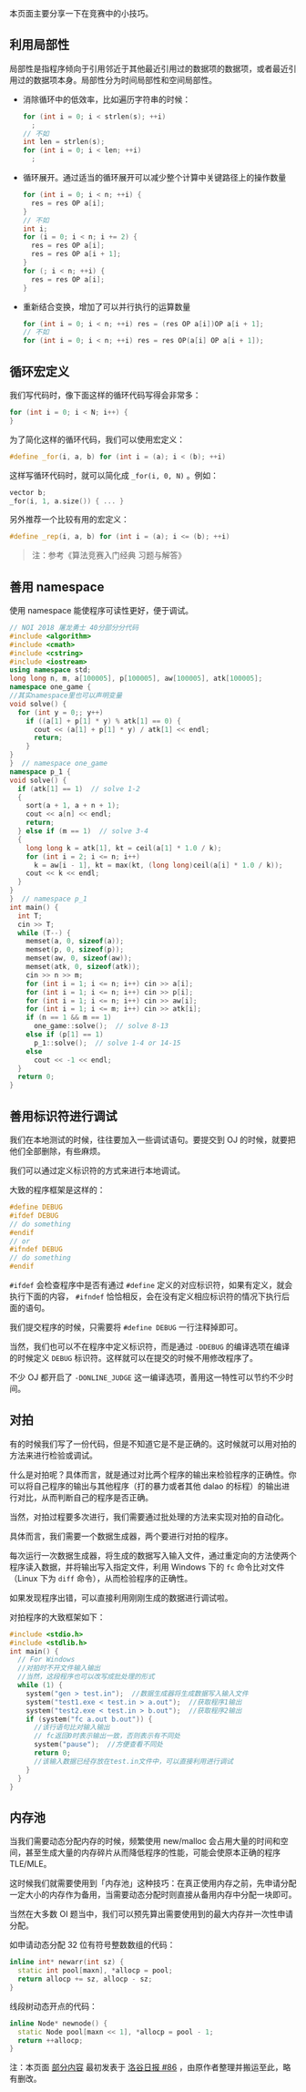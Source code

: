 本页面主要分享一下在竞赛中的小技巧。

## 利用局部性

局部性是指程序倾向于引用邻近于其他最近引用过的数据项的数据项，或者最近引用过的数据项本身。局部性分为时间局部性和空间局部性。

-   消除循环中的低效率，比如遍历字符串的时候：
    ```cpp
    for (int i = 0; i < strlen(s); ++i)
      ;
    // 不如
    int len = strlen(s);
    for (int i = 0; i < len; ++i)
      ;
    ```
-   循环展开。通过适当的循环展开可以减少整个计算中关键路径上的操作数量
    ```cpp
    for (int i = 0; i < n; ++i) {
      res = res OP a[i];
    }
    // 不如
    int i;
    for (i = 0; i < n; i += 2) {
      res = res OP a[i];
      res = res OP a[i + 1];
    }
    for (; i < n; ++i) {
      res = res OP a[i];
    }
    ```
-   重新结合变换，增加了可以并行执行的运算数量
    ```cpp
    for (int i = 0; i < n; ++i) res = (res OP a[i])OP a[i + 1];
    // 不如
    for (int i = 0; i < n; ++i) res = res OP(a[i] OP a[i + 1]);
    ```

## 循环宏定义

我们写代码时，像下面这样的循环代码写得会非常多：

```cpp
for (int i = 0; i < N; i++) {
}
```

为了简化这样的循环代码，我们可以使用宏定义：

```cpp
#define _for(i, a, b) for (int i = (a); i < (b); ++i)
```

这样写循环代码时，就可以简化成 `_for(i, 0, N)` 。例如：

```cpp
vector b;
_for(i, 1, a.size()) { ... }
```

另外推荐一个比较有用的宏定义：

```cpp
#define _rep(i, a, b) for (int i = (a); i <= (b); ++i)
```

> 注：参考《算法竞赛入门经典 习题与解答》

## 善用 namespace

使用 namespace 能使程序可读性更好，便于调试。

```cpp
// NOI 2018 屠龙勇士 40分部分分代码
#include <algorithm>
#include <cmath>
#include <cstring>
#include <iostream>
using namespace std;
long long n, m, a[100005], p[100005], aw[100005], atk[100005];
namespace one_game {
//其实namespace里也可以声明变量
void solve() {
  for (int y = 0;; y++)
    if ((a[1] + p[1] * y) % atk[1] == 0) {
      cout << (a[1] + p[1] * y) / atk[1] << endl;
      return;
    }
}
}  // namespace one_game
namespace p_1 {
void solve() {
  if (atk[1] == 1)  // solve 1-2
  {
    sort(a + 1, a + n + 1);
    cout << a[n] << endl;
    return;
  } else if (m == 1)  // solve 3-4
  {
    long long k = atk[1], kt = ceil(a[1] * 1.0 / k);
    for (int i = 2; i <= n; i++)
      k = aw[i - 1], kt = max(kt, (long long)ceil(a[i] * 1.0 / k));
    cout << k << endl;
  }
}
}  // namespace p_1
int main() {
  int T;
  cin >> T;
  while (T--) {
    memset(a, 0, sizeof(a));
    memset(p, 0, sizeof(p));
    memset(aw, 0, sizeof(aw));
    memset(atk, 0, sizeof(atk));
    cin >> n >> m;
    for (int i = 1; i <= n; i++) cin >> a[i];
    for (int i = 1; i <= n; i++) cin >> p[i];
    for (int i = 1; i <= n; i++) cin >> aw[i];
    for (int i = 1; i <= m; i++) cin >> atk[i];
    if (n == 1 && m == 1)
      one_game::solve();  // solve 8-13
    else if (p[1] == 1)
      p_1::solve();  // solve 1-4 or 14-15
    else
      cout << -1 << endl;
  }
  return 0;
}
```

## 善用标识符进行调试

我们在本地测试的时候，往往要加入一些调试语句。要提交到 OJ 的时候，就要把他们全部删除，有些麻烦。

我们可以通过定义标识符的方式来进行本地调试。

大致的程序框架是这样的：

```cpp
#define DEBUG
#ifdef DEBUG
// do something
#endif
// or
#ifndef DEBUG
// do something
#endif
```

 `#ifdef` 会检查程序中是否有通过 `#define` 定义的对应标识符，如果有定义，就会执行下面的内容， `#ifndef` 恰恰相反，会在没有定义相应标识符的情况下执行后面的语句。

我们提交程序的时候，只需要将 `#define DEBUG` 一行注释掉即可。

当然，我们也可以不在程序中定义标识符，而是通过 `-DDEBUG` 的编译选项在编译的时候定义 `DEBUG` 标识符。这样就可以在提交的时候不用修改程序了。

不少 OJ 都开启了 `-DONLINE_JUDGE` 这一编译选项，善用这一特性可以节约不少时间。

## 对拍

有的时候我们写了一份代码，但是不知道它是不是正确的。这时候就可以用对拍的方法来进行检验或调试。

什么是对拍呢？具体而言，就是通过对比两个程序的输出来检验程序的正确性。你可以将自己程序的输出与其他程序（打的暴力或者其他 dalao 的标程）的输出进行对比，从而判断自己的程序是否正确。

当然，对拍过程要多次进行，我们需要通过批处理的方法来实现对拍的自动化。

具体而言，我们需要一个数据生成器，两个要进行对拍的程序。

每次运行一次数据生成器，将生成的数据写入输入文件，通过重定向的方法使两个程序读入数据，并将输出写入指定文件，利用 Windows 下的 `fc` 命令比对文件（Linux 下为 `diff` 命令），从而检验程序的正确性。

如果发现程序出错，可以直接利用刚刚生成的数据进行调试啦。

对拍程序的大致框架如下：

```cpp
#include <stdio.h>
#include <stdlib.h>
int main() {
  // For Windows
  //对拍时不开文件输入输出
  //当然，这段程序也可以改写成批处理的形式
  while (1) {
    system("gen > test.in");  //数据生成器将生成数据写入输入文件
    system("test1.exe < test.in > a.out");  //获取程序1输出
    system("test2.exe < test.in > b.out");  //获取程序2输出
    if (system("fc a.out b.out")) {
      //该行语句比对输入输出
      // fc返回0时表示输出一致，否则表示有不同处
      system("pause");  //方便查看不同处
      return 0;
      //该输入数据已经存放在test.in文件中，可以直接利用进行调试
    }
  }
}
```

## <span id="mempool">内存池</span>

当我们需要动态分配内存的时候，频繁使用 new/malloc 会占用大量的时间和空间，甚至生成大量的内存碎片从而降低程序的性能，可能会使原本正确的程序 TLE/MLE。

这时候我们就需要使用到「内存池」这种技巧：在真正使用内存之前，先申请分配一定大小的内存作为备用，当需要动态分配时则直接从备用内存中分配一块即可。

当然在大多数 OI 题当中，我们可以预先算出需要使用到的最大内存并一次性申请分配。

如申请动态分配 $32$ 位有符号整数数组的代码：

```cpp
inline int* newarr(int sz) {
  static int pool[maxn], *allocp = pool;
  return allocp += sz, allocp - sz;
}
```

线段树动态开点的代码：

```cpp
inline Node* newnode() {
  static Node pool[maxn << 1], *allocp = pool - 1;
  return ++allocp;
}
```

注：本页面 [部分内容](https://github.com/24OI/OI-wiki/commit/e9fa69af9d7f1583cb5ddad837c04bb1b03d7939) 最初发表于 [洛谷日报 #86](https://studyingfather.blog.luogu.org/some-coding-tips-for-oiers) ，由原作者整理并搬运至此，略有删改。
